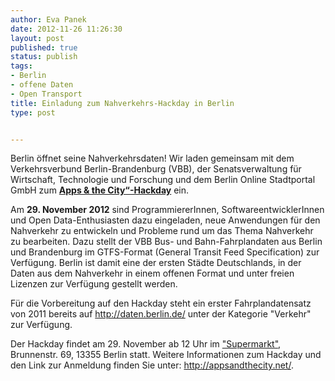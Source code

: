 ```yaml
---
author: Eva Panek
date: 2012-11-26 11:26:30
layout: post
published: true
status: publish
tags:
- Berlin
- offene Daten
- Open Transport
title: Einladung zum Nahverkehrs-Hackday in Berlin
type: post


---
```


Berlin öffnet seine Nahverkehrsdaten! Wir laden gemeinsam mit dem Verkehrsverbund Berlin-Brandenburg (VBB), der Senatsverwaltung für Wirtschaft, Technologie und Forschung und dem Berlin Online Stadtportal GmbH zum **[Apps & the City“-Hackday](http://appsandthecity.net/)** ein. 

Am **29\. November 2012** sind ProgrammiererInnen, SoftwareentwicklerInnen und Open Data-Enthusiasten dazu eingeladen, neue Anwendungen für den Nahverkehr zu entwickeln und Probleme rund um das Thema Nahverkehr zu bearbeiten. Dazu stellt der VBB Bus- und Bahn-Fahrplandaten aus Berlin und Brandenburg im GTFS-Format (General Transit Feed Specification) zur Verfügung. Berlin ist damit eine der ersten Städte Deutschlands, in der Daten aus dem Nahverkehr in einem offenen Format und unter freien Lizenzen zur Verfügung gestellt werden.

Für die Vorbereitung auf den Hackday steht ein erster Fahrplandatensatz von 2011 bereits auf <http://daten.berlin.de/> unter der Kategorie "Verkehr" zur Verfügung.

Der Hackday findet am 29. November ab 12 Uhr im ["Supermarkt"](http://www.supermarkt-berlin.net/), Brunnenstr. 69, 13355 Berlin statt. Weitere Informationen zum Hackday und den Link zur Anmeldung finden Sie unter: <http://appsandthecity.net/>.
